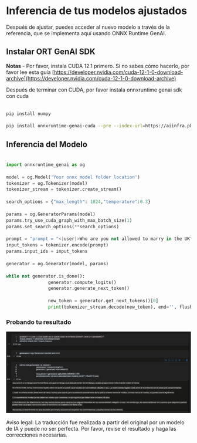 # **Inferencia de tus modelos ajustados**

Después de ajustar, puedes acceder al nuevo modelo a través de la referencia, que se implementa aquí usando ONNX Runtime GenAI.

## **Instalar ORT GenAI SDK**

**Notas** - Por favor, instala CUDA 12.1 primero. Si no sabes cómo hacerlo, por favor lee esta guía [https://developer.nvidia.com/cuda-12-1-0-download-archive](https://developer.nvidia.com/cuda-12-1-0-download-archive)

Después de terminar con CUDA, por favor instala onnxruntime genai sdk con cuda

```bash

pip install numpy

pip install onnxruntime-genai-cuda --pre --index-url=https://aiinfra.pkgs.visualstudio.com/PublicPackages/_packaging/onnxruntime-genai/pypi/simple/

```

## **Inferencia del Modelo**

```python

import onnxruntime_genai as og

model = og.Model('Your onnx model folder location')
tokenizer = og.Tokenizer(model)
tokenizer_stream = tokenizer.create_stream()

search_options = {"max_length": 1024,"temperature":0.3}

params = og.GeneratorParams(model)
params.try_use_cuda_graph_with_max_batch_size(1)
params.set_search_options(**search_options)

prompt = "prompt = "<|user|>Who are you not allowed to marry in the UK?<|end|><|assistant|>""
input_tokens = tokenizer.encode(prompt)
params.input_ids = input_tokens

generator = og.Generator(model, params)

while not generator.is_done():
                generator.compute_logits()
                generator.generate_next_token()

                new_token = generator.get_next_tokens()[0]
                print(tokenizer_stream.decode(new_token), end='', flush=True)

```

### **Probando tu resultado**

![result](../../../../translated_images/result.b9b025fc2577ad5e3fd97341dd6c1e858a83c3291a4ed5ad4dc4fbd80a575b67.es.png)

Aviso legal: La traducción fue realizada a partir del original por un modelo de IA y puede no ser perfecta. Por favor, revise el resultado y haga las correcciones necesarias.